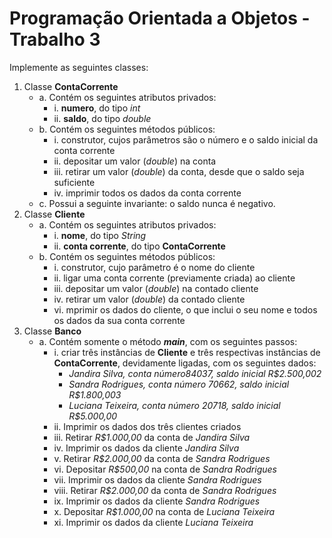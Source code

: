 # Programação Orientada a Objetos - Trabalho 3
Implemente as seguintes classes:

1. Classe **ContaCorrente**
    - a. Contém os seguintes atributos privados:
        - i. **numero**, do tipo *int*
        - ii. **saldo**, do tipo *double*
    - b. Contém os seguintes métodos públicos:
        - i. construtor, cujos parâmetros são o número e o saldo inicial da conta corrente
        - ii. depositar um valor (*double*) na conta
        - iii. retirar um valor (*double*) da conta, desde que o saldo seja suficiente
        - iv. imprimir todos os dados da conta corrente
    - c. Possui a seguinte invariante: o saldo nunca é negativo.
2. Classe **Cliente**
    - a. Contém os seguintes atributos privados:
        - i. **nome**, do tipo *String*
        - ii. **conta corrente**, do tipo **ContaCorrente**
    - b. Contém os seguintes métodos públicos:
        - i. construtor, cujo parâmetro é o nome do cliente
        - ii. ligar uma conta corrente (previamente criada) ao cliente
        - iii. depositar um valor (*double*) na contado cliente
        - iv. retirar um valor (*double*) da contado cliente
        - vi. mprimir os dados do cliente, o que inclui o seu nome e todos os dados da sua conta corrente
3. Classe **Banco**
    - a. Contém somente o método ***main***, com os seguintes passos:
        - i. criar três instâncias de **Cliente** e três respectivas instâncias de **ContaCorrente**, devidamente
        ligadas, com os seguintes dados:
            - *Jandira Silva, conta número84037, saldo inicial R$2.500,002*
            - *Sandra Rodrigues, conta número 70662, saldo inicial R$1.800,003*
            - *Luciana Teixeira, conta número 20718, saldo inicial R$5.000,00*
        - ii. Imprimir os dados dos três clientes criados
        - iii. Retirar *R$1.000,00* da conta de *Jandira Silva*
        - iv. Imprimir os dados da cliente *Jandira Silva*
        - v. Retirar *R$2.000,00* da conta de *Sandra Rodrigues*
        - vi. Depositar *R$500,00* na conta de *Sandra Rodrigues*
        - vii. Imprimir os dados da cliente *Sandra Rodrigues*
        - viii. Retirar *R$2.000,00* da conta de *Sandra Rodrigues*
        - ix. Imprimir os dados da cliente *Sandra Rodrigues*
        - x. Depositar *R$1.000,00* na conta de *Luciana Teixeira*
        - xi. Imprimir os dados da cliente *Luciana Teixeira*